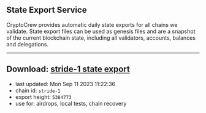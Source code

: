 ## State Export Service
CryptoCrew provides automatic daily state exports for all chains we validate. State export files can be used as genesis files and are a snapshot of the current blockchain state, including all validators, accounts, balances and delegations.

---
**Download: [stride-1 state export](https://dl.ccvalidators.com/SERVICE/stride/stride-1_export_5384773.json)**
---

- last updated: Mon Sep 11 2023 11:22:36
- chain id: `stride-1`
- export height: `5384773`
- use for: airdrops, local tests, chain recovery
